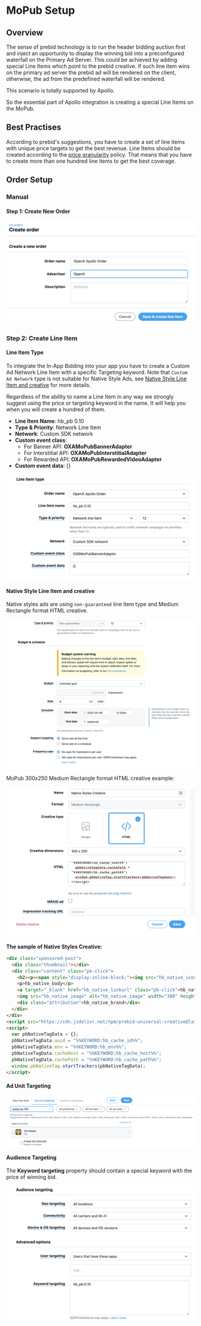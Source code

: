 # MoPub Setup

## Overview

The sense of prebid technology is to run the header bidding auction first and inject an opportunity to display the winning bid into a preconfigured waterfall on the Primary Ad Server. This could be achieved by adding special Line Items which point to the prebid creative. If such line item wins on the primary ad server the prebid ad will be rendered on the client, otherwise, the ad from the predefined waterfall will be rendered.

This scenario is totally supported by Apollo.

So the essential part of Apollo integration is creating a special Line Items on the MoPub.  

## Best Practises 

According to prebid's suggestions, you have to create a set of line items with unique price targets to get the best revenue. Line Items should be created according to the [price granularity](http://prebid.org/prebid-mobile/adops-price-granularity.html#autoGranularityBucket) policy. That means that you have to create more than one hundred line items to get the best coverage.

 
## Order Setup

### Manual

#### Step 1: Create New Order

 <img src="../res/orders/order-mopub-create.png" alt="Pipeline Screenshot" align="center">
 
### Step 2: Create Line Item
 
#### Line Item Type

To integrate the In-App Bidding into your app you have to create a Custom Ad Network Line Item with a specific Targeting keyword. Note that `Custom Ad Network` type is not suitable for Native Style Ads, see [Native Style Line Item and creative](#native-style-line-item-and-creative) for more details.

Regardless of the ability to name a Line Item in any way we strongly suggest using the price or targeting keyword in the name. It will help you when you will create a hundred of them.

- **Line Item Name**: hb_pb 0.10
- **Type & Priority**: Network Line Item
- **Network**: Custom SDK network
- **Custom event class**: 
    - For Banner API: **OXAMoPubBannerAdapter**  
    - For Interstitial API: **OXAMoPubInterstitialAdapter**
    - For Rewarded API: **OXAMoPubRewardedVideoAdapter**
- **Custom event data**: {}

<img src="../res/orders/order-mopub-li-type.png" alt="Pipeline Screenshot" align="center">

#### Native Style Line Item and creative

Native styles ads are using `non-guaranteed` line item type and Medium Rectangle format HTML creative.

<img src="../res/orders/order-mopub-native-ad-li.png" alt="Pipeline Screenshot" align="center">

MoPub 300x250 Medium Rectangle format HTML creative example:

<img src="../res/orders/order-mopub-native-ad-creative.png" alt="Pipeline Screenshot" align="center">

**The sample of Native Styles Creative:**

``` html
<div class="sponsored-post">
  <div class="thumbnail"></div>
  <div class="content" class="pb-click">
	<h2><p><span style="display:inline-block;"><img src="hb_native_icon" alt="hb_native_icon" width="40" height="40"></span> hb_native_title</p></h2>
	<p>hb_native_body</p>
	<a target="_blank" href="hb_native_linkurl" class="pb-click">hb_native_cta</a>
	<img src="hb_native_image" alt="hb_native_image" width="300" height="50">
	<div class="attribution">hb_native_brand</div>
  </div>
</div>
<script src="https://cdn.jsdelivr.net/npm/prebid-universal-creative@latest/dist/native-trk.js"></script>
<script>
  var pbNativeTagData = {};
  pbNativeTagData.uuid = "%%KEYWORD:hb_cache_id%%";
  pbNativeTagData.env = "%%KEYWORD:hb_env%%";
  pbNativeTagData.cacheHost = "%%KEYWORD:hb_cache_host%%";
  pbNativeTagData.cachePath = "%%KEYWORD:hb_cache_path%%";
  window.pbNativeTag.startTrackers(pbNativeTagData);
</script>
```

 
#### Ad Unit Targeting

<img src="../res/orders/order-mopub-li-ad-unit.png" alt="Pipeline Screenshot" align="center">

#### Audience Targeting

The **Keyword targeting** property should contain a special keyword with the price of winning bid.

<img src="../res/orders/order-mopub-li-audience.png" alt="Pipeline Screenshot" align="center">


